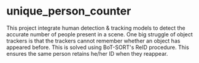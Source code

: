 # unique_person_counter
This project integrate human detection &amp; tracking models to detect the accurate number of people present in a scene. One big struggle of object trackers is that the trackers cannot remember whether an object has appeared before. This is solved using BoT-SORT's ReID procedure. This ensures the same person retains he/her ID when they reappear.
